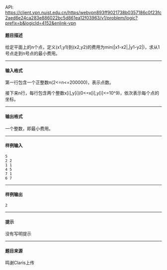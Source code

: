 API: https://client.vpn.nuist.edu.cn/https/webvpn893ff9021738b0357186c0f23fc2aed6e24ca283e886022bc5d861ea12f03963/v1/problem/logic?prefix=b&logicId=4152&enlink-vpn

#### 题目描述

给定平面上的n个点，定义(x1,y1)到(x2,y2)的费用为min(|x1-x2|,|y1-y2|)，求从1号点走到n号点的最小费用。

---

#### 输入格式

第一行包含一个正整数n(2<=n<=200000)，表示点数。

接下来n行，每行包含两个整数x\[i\],y\[i\](0<=x\[i\],y\[i\]<=10^9)，依次表示每个点的坐标。

---

#### 输出格式

一个整数，即最小费用。

---

#### 样例输入
```
5
2 2
1 1
4 5
7 1
6 7
```

---

#### 样例输出
```
2

```

---

#### 提示

没有写明提示

---

#### 题目来源

鸣谢Claris上传